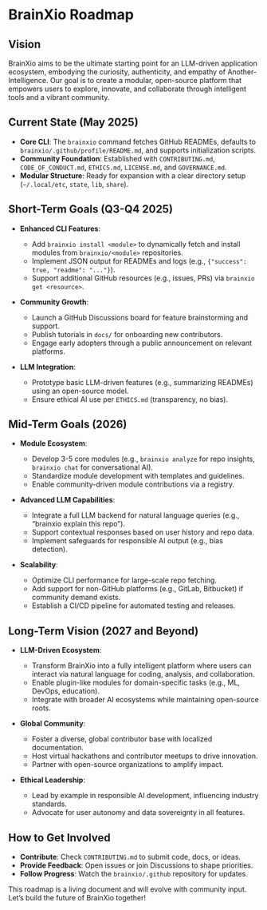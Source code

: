 # BrainXio Roadmap

## Vision

BrainXio aims to be the ultimate starting point for an LLM-driven application ecosystem, embodying the curiosity, authenticity, and empathy of Another-Intelligence. Our goal is to create a modular, open-source platform that empowers users to explore, innovate, and collaborate through intelligent tools and a vibrant community.

## Current State (May 2025)

- **Core CLI**: The `brainxio` command fetches GitHub READMEs, defaults to `brainxio/.github/profile/README.md`, and supports initialization scripts.
- **Community Foundation**: Established with `CONTRIBUTING.md`, `CODE_OF_CONDUCT.md`, `ETHICS.md`, `LICENSE.md`, and `GOVERNANCE.md`.
- **Modular Structure**: Ready for expansion with a clear directory setup (`~/.local/etc`, `state`, `lib`, `share`).

## Short-Term Goals (Q3-Q4 2025)

- **Enhanced CLI Features**:
  - Add `brainxio install <module>` to dynamically fetch and install modules from `brainxio/<module>` repositories.
  - Implement JSON output for READMEs and logs (e.g., `{"success": true, "readme": "..."}`).
  - Support additional GitHub resources (e.g., issues, PRs) via `brainxio get <resource>`.

- **Community Growth**:
  - Launch a GitHub Discussions board for feature brainstorming and support.
  - Publish tutorials in `docs/` for onboarding new contributors.
  - Engage early adopters through a public announcement on relevant platforms.

- **LLM Integration**:
  - Prototype basic LLM-driven features (e.g., summarizing READMEs) using an open-source model.
  - Ensure ethical AI use per `ETHICS.md` (transparency, no bias).

## Mid-Term Goals (2026)

- **Module Ecosystem**:
  - Develop 3-5 core modules (e.g., `brainxio analyze` for repo insights, `brainxio chat` for conversational AI).
  - Standardize module development with templates and guidelines.
  - Enable community-driven module contributions via a registry.

- **Advanced LLM Capabilities**:
  - Integrate a full LLM backend for natural language queries (e.g., “brainxio explain this repo”).
  - Support contextual responses based on user history and repo data.
  - Implement safeguards for responsible AI output (e.g., bias detection).

- **Scalability**:
  - Optimize CLI performance for large-scale repo fetching.
  - Add support for non-GitHub platforms (e.g., GitLab, Bitbucket) if community demand exists.
  - Establish a CI/CD pipeline for automated testing and releases.

## Long-Term Vision (2027 and Beyond)

- **LLM-Driven Ecosystem**:
  - Transform BrainXio into a fully intelligent platform where users can interact via natural language for coding, analysis, and collaboration.
  - Enable plugin-like modules for domain-specific tasks (e.g., ML, DevOps, education).
  - Integrate with broader AI ecosystems while maintaining open-source roots.

- **Global Community**:
  - Foster a diverse, global contributor base with localized documentation.
  - Host virtual hackathons and contributor meetups to drive innovation.
  - Partner with open-source organizations to amplify impact.

- **Ethical Leadership**:
  - Lead by example in responsible AI development, influencing industry standards.
  - Advocate for user autonomy and data sovereignty in all features.

## How to Get Involved

- **Contribute**: Check `CONTRIBUTING.md` to submit code, docs, or ideas.
- **Provide Feedback**: Open issues or join Discussions to shape priorities.
- **Follow Progress**: Watch the `brainxio/.github` repository for updates.

This roadmap is a living document and will evolve with community input. Let’s build the future of BrainXio together!